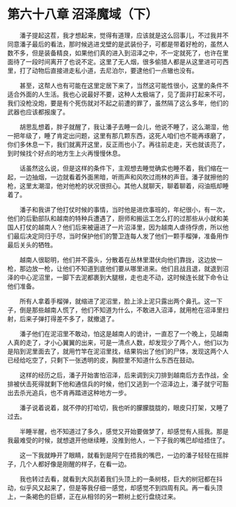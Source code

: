 # 第六十八章 沼泽魔域（下）


　　潘子提起这茬，我才想起来，觉得有道理，应该就是这么回事儿，不过我并不同意潘子最后的看法，那时候逃进戈壁的是武装份子，可都是带着好枪的，虽然人数不多，但是装备精良，如果他们真的进入到沼泽之中，不一定就死了，也许在里面待了一段时间离开了也说不定。这里了无人烟，很多偷猎人都是从这里进可可西里，打了动物后直接进走私小道，去尼泊尔，要逮他们一点辙也没有。

　　甚至，这帮人也有可能在这里定居下来了，当然这可能性很小，这里的条件不适合外面的人生活。我也心说最好不要，这种人太极端了，见了面非打起来不可，我们没枪没炮，要是有个死伤就对不起之前遭的罪了，虽然隔了这么多年，他们的武器也应该都报废了。

　　胡思乱想着，胖子就醒了，我让潘子去睡一会儿，他说不睡了，这么潮湿，他一把年级了，睡了肯定出问题，这里有那几颗东西，这死人咱们也不能再琢磨了，你们多休息一下，我们就离开这里，反正雨也小了。再往前走走，天也就该亮了，到时候找个好点的地方生上火再慢慢休息。

　　话虽然这么说，但是这样的条件下，主观想去睡觉确实也睡不着，我们缩在一起，一边抽烟，一边就看着外面黑暗，听雨声和风吹过雨林的声音。潘子就擦他的枪，这里太潮湿，他对他枪的状况很担心。其他人就聊天，聊着聊着，闷油瓶却睡着了。

　　潘子和我讲了他打仗时候的事情，当时他是进炊事班的，年纪很小，有一次，他们的后勤部队和越南的特种兵遭遇了，厨师和搬运工怎么打的过那些从小就和美国人打仗的越南人？他们后来被逼进了一片沼泽里，因为越南人虐待俘虏，所以他们最后决定同归于尽，当时保护他们的警卫连每人发了他们一颗手榴弹，准备用作最后关头的牺牲。

　　越南人很聪明，他们并不露头，分散着在丛林里潜伏向他们靠拢，这边放一枪，那边放一枪，让他们不知道到底他们要从哪里进来。他们且战且退，就退到沼泽的中心泥沼里，一脚下去泥都裹到大腿根，走也走不动，这时候连长就下命令让他们准备。

　　所有人拿着手榴弹，就缩进了泥沼里，脸上涂上泥只露出两个鼻孔。这一下子，倒是那些越南人慌了，他们不知道为什么，不敢进入沼泽，就用枪在沼泽里扫射，后来子弹打得差不多了，就撤退了。

　　潘子他们在泥沼里不敢动，怕这是越南人的诡计，一直忍了一个晚上，见越南人真的走了，才小心翼翼的出来，可是一清点人数，却发现少了两个人，他们以为是陷到泥里面去了，就用竹竿在泥沼里找，结果钩出了他们的尸体，发现这两个人已经给吃空了，只剩下一张透明的皮，胸腔里不知道什么东西在鼓动。

　　这样的经历之后，潘子开始害怕沼泽，后来调到尖刀排到越南后方去作战，全排被伏击死得就剩下他和通信兵的时候，他们又逃到一个沼泽边上，潘子就宁可豁出去杀光追兵，也不肯再踏进这种地方一步。

　　潘子说着说着，就不停的打哈切，我也听的朦朦胧胧的，眼皮只打架，又睡了过去。

　　半睡半醒，也不知道过了多久，感觉又开始要做梦了，却感觉有人摇我。那是我最难受的时候，就想退开他继续睡，没推到他人，一下子我的嘴巴却给捂住了。

　　这一下我就睁开了眼睛，就看到是阿宁在捂我的嘴巴，一边的潘子轻轻在摇胖子，几个人都好像是刚醒的样子，在看一边。

　　我也转过去看，就看到大风刮着我们头顶上的一条树枝，巨大的树冠都在抖动，似乎风又起来了，但是等我仔细一感觉，却感觉不到四周有风。再一看头顶上，一条褐色的巨蟒，正在从相邻的另一颗树上蛇行盘绕过来。

